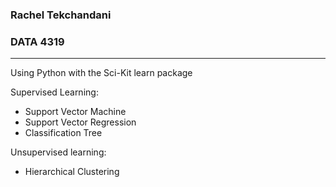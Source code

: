 ### Rachel Tekchandani
### DATA 4319
----
Using Python with the Sci-Kit learn package

Supervised Learning:
- Support Vector Machine
- Support Vector Regression
- Classification Tree



Unsupervised learning:
- Hierarchical Clustering
